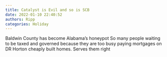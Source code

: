 ```yaml
---
title: Catalyst is Evil and so is SCB
date: 2022-01-10 22:40:52
authors: Ripp
categories: Holiday
---
```


 Baldwin County has become Alabama’s honeypot
So many people waiting to be taxed and governed because they are too busy paying mortgages on DR Horton cheaply built homes.   Serves them right
